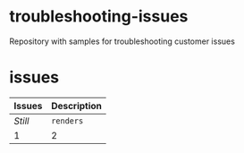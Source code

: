 # troubleshooting-issues
Repository with samples for troubleshooting customer issues

# issues

Issues | Description
--- | ---
*Still* | `renders`
1 | 2